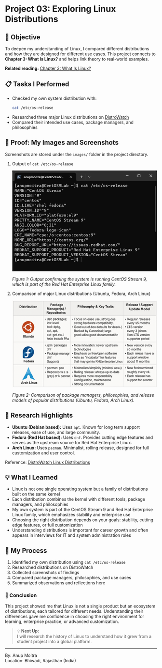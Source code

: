 # Project 03: Exploring Linux Distributions

## 📝 Objective  

To deepen my understanding of Linux, I compared different distributions and how they are designed for different use cases. This project connects to **Chapter 3: What Is Linux?** and helps link theory to real-world examples.  

**Related reading:** [Chapter 3: What Is Linux?](../01-understanding-linux-concepts/03-what-is-linux.md)  

## 📋 Tasks I Performed  

- Checked my own system distribution with:  
  ```bash
  cat /etc/os-release
  ```  
- Researched three major Linux distributions on [DistroWatch](https://distrowatch.com/)  
- Compared their intended use cases, package managers, and philosophies  

## 📸 Proof: My Images and Screenshots  

Screenshots are stored under the `images/` folder in the project directory.  

1. Output of `cat /etc/os-release`  

   <img src="https://github.com/anup-moitra/foundational-linux-training/blob/main/Projects/images/os-release-info.png" alt="os-release-info" width="700"/>  

   *Figure 1: Output confirming the system is running CentOS Stream 9, which is part of the Red Hat Enterprise Linux family.*  

3. Comparison of major Linux distributions (Ubuntu, Fedora, Arch Linux)  

   <img src="https://github.com/anup-moitra/foundational-linux-training/blob/main/Projects/images/philosophy-distro-package-managers.png" alt="philosophy-distro-package-managers" width="700"/>  

   *Figure 2: Comparison of package managers, philosophies, and release models of popular distributions (Ubuntu, Fedora, Arch Linux).*  

## 🔗 Research Highlights  

- **Ubuntu (Debian based):** Uses `apt`. Known for long term support releases, ease of use, and large community.  
- **Fedora (Red Hat based):** Uses `dnf`. Provides cutting edge features and serves as the upstream source for Red Hat Enterprise Linux.  
- **Arch Linux:** Uses `pacman`. Minimalist, rolling release, designed for full customization and user control.  

Reference: [DistroWatch Linux Distributions](https://distrowatch.com/)  

## 💡 What I Learned  

- Linux is not one single operating system but a family of distributions built on the same kernel  
- Each distribution combines the kernel with different tools, package managers, and philosophies  
- My own system is part of the CentOS Stream 9 and Red Hat Enterprise Linux family, which emphasizes stability and enterprise use  
- Choosing the right distribution depends on your goals: stability, cutting edge features, or full customization  
- Understanding distributions is important for career growth and often appears in interviews for IT and system administration roles  

## 📁 My Process  

1. Identified my own distribution using `cat /etc/os-release`  
2. Researched distributions on DistroWatch  
3. Collected screenshots of findings  
4. Compared package managers, philosophies, and use cases  
5. Summarized observations and reflections here  

### 🏁 Conclusion  

This project showed me that Linux is not a single product but an ecosystem of distributions, each tailored for different needs. Understanding their differences gave me confidence in choosing the right environment for learning, enterprise practice, or advanced customization.  

> 💡 **Next Up:**  
> I will research the history of Linux to understand how it grew from a student project into a global platform.  

---  

By: Anup Moitra  
Location: Bhiwadi, Rajasthan (India)  
